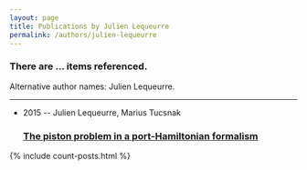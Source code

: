 ```yaml
---
layout: page
title: Publications by Julien Lequeurre
permalink: /authors/julien-lequeurre
---
```


<h3 id="number-posts">There are ... items referenced.</h3>
<p id='info-authors'>Alternative author names: Julien Lequeurre.</p>
<hr />
<ul class="post-list">
<li><span class='post-meta'>2015 -- Julien Lequeurre, Marius Tucsnak</span><h3><a class='post-link' href="{{ site.baseurl }}/the-piston-problem-in-a-port-hamiltonian-formalism">The piston problem in a port-Hamiltonian formalism</a></h3></li>

</ul>
{% include count-posts.html %}
